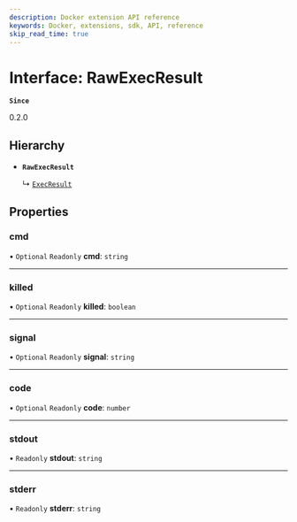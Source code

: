 ```yaml
---
description: Docker extension API reference
keywords: Docker, extensions, sdk, API, reference
skip_read_time: true
---
```


# Interface: RawExecResult

**`Since`**

0.2.0

## Hierarchy

- **`RawExecResult`**

  ↳ [`ExecResult`](ExecResult.md)

## Properties

### cmd

• `Optional` `Readonly` **cmd**: `string`

___

### killed

• `Optional` `Readonly` **killed**: `boolean`

___

### signal

• `Optional` `Readonly` **signal**: `string`

___

### code

• `Optional` `Readonly` **code**: `number`

___

### stdout

• `Readonly` **stdout**: `string`

___

### stderr

• `Readonly` **stderr**: `string`